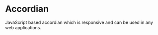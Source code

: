 # Accordian
JavaScript based accordian which is responsive and can be used in any web applications.
